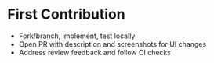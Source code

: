 # First Contribution

- Fork/branch, implement, test locally
- Open PR with description and screenshots for UI changes
- Address review feedback and follow CI checks
